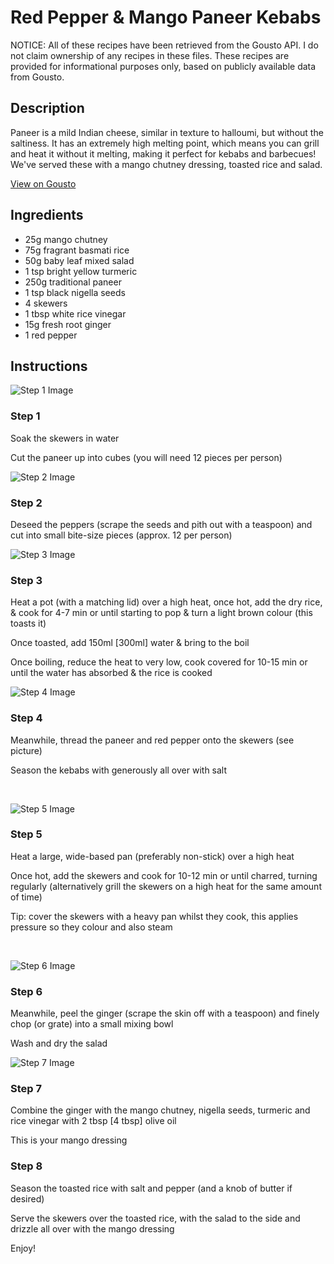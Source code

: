 # Red Pepper & Mango Paneer Kebabs

NOTICE: All of these recipes have been retrieved from the Gousto API. I do not claim ownership of any recipes in these files. These recipes are provided for informational purposes only, based on publicly available data from Gousto.

## Description

Paneer is a mild Indian cheese, similar in texture to halloumi, but without the saltiness. It has an extremely high melting point, which means you can grill and heat it without it melting, making it perfect for kebabs and barbecues! We've served these with a mango chutney dressing, toasted rice and salad. 

[View on Gousto](https://www.gousto.co.uk/recipes/cookbook/red-pepper-mango-paneer-kebabs)

## Ingredients

- 25g mango chutney 
- 75g fragrant basmati rice 
- 50g baby leaf mixed salad
- 1 tsp bright yellow turmeric
- 250g traditional paneer
- 1 tsp black nigella seeds
- 4 skewers
- 1 tbsp white rice vinegar 
- 15g fresh root ginger
- 1 red pepper

## Instructions

![Step 1 Image](https://production-media.gousto.co.uk/cms/recipe-step-image/590.-step--1-x200.jpg)

### Step 1

Soak the skewers in water&nbsp;


Cut the paneer up into cubes (you will need 12 pieces per person)

![Step 2 Image](https://production-media.gousto.co.uk/cms/recipe-step-image/590.-step--2-x200.jpg)

### Step 2

Deseed the peppers (scrape the seeds and pith out with a teaspoon) and cut into small bite-size pieces (approx. 12 per person)

![Step 3 Image](https://production-media.gousto.co.uk/cms/recipe-step-image/590.-step--3-x200.jpg)

### Step 3

Heat a pot (with a matching lid) over a high heat, once hot, add the dry rice, &amp;&nbsp;cook for 4-7 min or until starting to pop &amp; turn a light brown colour (this toasts it)&nbsp;


Once toasted, add 150ml <span class="text-danger">[300ml]</span> water &amp; bring to the boil


Once boiling, reduce the heat to very low, cook covered for 10-15 min or until the water has absorbed &amp; the rice is cooked

![Step 4 Image](https://production-media.gousto.co.uk/cms/recipe-step-image/590.-step--4-x200.jpg)

### Step 4

Meanwhile, thread the paneer and red pepper onto the skewers (see picture)


Season the kebabs with generously all over with salt&nbsp;


&nbsp;

![Step 5 Image](https://production-media.gousto.co.uk/cms/recipe-step-image/590.-step--5-x200.jpg)

### Step 5

Heat a large, wide-based pan (preferably non-stick) over a high heat


Once hot, add the skewers and cook for 10-12 min or until charred, turning regularly&nbsp;(alternatively grill the skewers on a high heat for the same amount of time)


Tip:&nbsp;cover the skewers with a heavy pan whilst they cook, this applies pressure so they colour and also steam


&nbsp;

![Step 6 Image](https://production-media.gousto.co.uk/cms/recipe-step-image/590.-step--6-x200.jpg)

### Step 6

Meanwhile, peel the ginger (scrape the skin off with a teaspoon) and finely chop (or grate) into a small mixing bowl


Wash and dry the salad

![Step 7 Image](https://production-media.gousto.co.uk/cms/recipe-step-image/590.-step--7-x200.jpg)

### Step 7

Combine the ginger with the mango chutney, nigella seeds, turmeric and rice vinegar with 2 tbsp <span class="text-danger">[4 tbsp]</span> olive oil


This is your mango dressing&nbsp;

### Step 8

Season the toasted rice with salt and pepper (and a knob of butter if desired)


Serve the skewers over the toasted rice, with the salad to the side and drizzle all over with the mango dressing


Enjoy!

